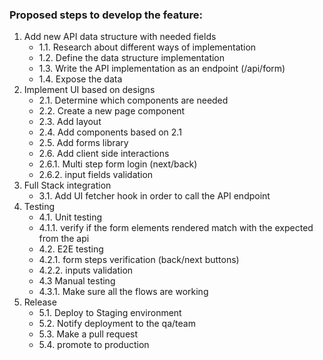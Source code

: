 ### Proposed steps to develop the feature:

1. Add new API data structure with needed fields
   - 1.1. Research about different ways of implementation
   - 1.2. Define the data structure implementation
   - 1.3. Write the API implementation as an endpoint (/api/form)
   - 1.4. Expose the data
2. Implement UI based on designs
   - 2.1. Determine which components are needed
   - 2.2. Create a new page component
   - 2.3. Add layout
   - 2.4. Add components based on 2.1
   - 2.5. Add forms library
   - 2.6. Add client side interactions
   - 2.6.1. Multi step form login (next/back)
   - 2.6.2. input fields validation
3. Full Stack integration
   - 3.1. Add UI fetcher hook in order to call the API endpoint
4. Testing
   - 4.1. Unit testing
   - 4.1.1. verify if the form elements rendered match with the expected from the api
   - 4.2. E2E testing
   - 4.2.1. form steps verification (back/next buttons)
   - 4.2.2. inputs validation
   - 4.3 Manual testing
   - 4.3.1. Make sure all the flows are working
5. Release
   - 5.1. Deploy to Staging environment
   - 5.2. Notify deployment to the qa/team
   - 5.3. Make a pull request
   - 5.4. promote to production
